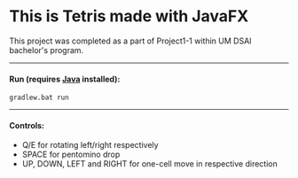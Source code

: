 # This is Tetris made with JavaFX
This project was completed as a part of Project1-1 within UM DSAI bachelor's program.

---

#### Run (requires [Java]() installed):
```console   
gradlew.bat run
```   

---

#### Controls:
- Q/E for rotating left/right respectively <br/>
- SPACE for pentomino drop <br/>
- UP, DOWN, LEFT and RIGHT for one-cell move in respective direction <br/>
